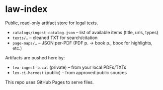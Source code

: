 # law-index

Public, read-only artifact store for legal texts.

- `catalogs/ingest-catalog.json` – list of available items (title, urls, types)
- `texts/…` – cleaned TXT for search/citation
- `page-maps/…` – JSON per-PDF (PDF p. → book p., bbox for highlights, etc.)

Artifacts are pushed here by:
- `lex-ingest-local` (private) – from your local PDFs/TXTs
- `lex-ci-harvest` (public) – from approved public sources

This repo uses GitHub Pages to serve files.
